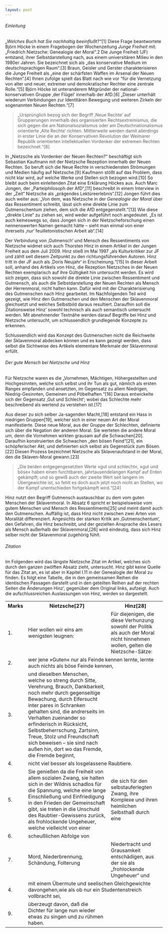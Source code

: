 ```yaml
---
layout: post
---
```

###### Einleitung

*„Welches Buch hat Sie nachhaltig beeinflußt?“*[1] Diese Frage beantwortete Björn Höcke in einem Fragebogen der Wochenzeitung *Junge Freiheit* mit: „Friedrich Nietzsche: Genealogie der Moral“.2 Die Junge Freiheit  (JF) entstand, ihrer Selbstdarstellung nach, aus einem universitären Milieu in den 1980er Jahren. Sie bezeichnet sich als „das konservative Medium im deutschsprachigen Raum“.[3] Braun, Geisler und Gerster charakterisieren die Junge Freiheit als „eine der schärfsten Waffen im Arsenal der Neuen Rechten“.[4] Ihnen zufolge spielt das Blatt nach wie vor “für die Vernetzung von alter und neuer, extremer und demokratischer Rechter eine zentrale Rolle.“[5] Björn Höcke ist unteranderem Mitgründer der national-konservativen Gruppe ‚der Flügel‘ innerhalb der AfD.[6] „Dieser unterhält wiederum Verbindungen zur Identitären Bewegung und weiteren Zirkeln der sogenannten Neuen Rechten.“[7]

> „Ursprünglich bezog sich der Begriff ‚Neue Rechte‘ auf Gruppierungen innerhalb des organisierten Rechtsextremismus, die sich gegen die am Nationalsozialismus oder am Deutschnationalismus orientierte ‚Alte Rechte‘ richten. Mittlerweile werden damit allerdings in erster Linie die an der Konservativen Revolution der Weimarer Republik orientierten intellektuellen Vordenker der extremen Rechten bezeichnet.“[8]

In „Nietzsche als Vordenker der Neuen Rechten?“ beschäftigt sich Sebastian Kaufmann mit der Nietzsche Rezeption innerhalb der Neuen Rechten. So beruft sich die Neue Rechte in verschiedensten Strömungen und Medien häufig auf Nietzsche.[9] Kaufmann stößt auf das Problem, dass nicht klar wird, auf welche Werke und Stellen sich bezogen wird.[10] So bleibt auch beim einleitenden Zitat eine Erklärung Höckes aus. Auch Marc Jongen, der „Parteiphilosoph der AfD“,[11] beschreibt in einem Interview in der „Zeit“ Nietzsche als „prägendes Lektüreerlebnis“.[12] Jongen führt dies auch weiter aus: „Von dem, was Nietzsche in der *Genealogie der Moral* über das Ressentiment schreibt, lässt sich eine direkte Linie zum Gutmenschentum ziehen, dem sich die AfD entgegenstellt.“[13] Wie diese „direkte Linie“ zu ziehen sei, wird weder aufgeführt noch angedeutet. „Es ist auch keineswegs so, dass Jongen sich in der Nietzscheforschung einen nennenswerten Namen gemacht hätte – sieht man einmal von einer ihrerseits ‚nur‘ feuilletonistischen Arbeit ab“.[14] 

Der Verbindung von ‚Gutmensch‘ und Mensch des Ressentiments von Nietzsche widmet sich auch Thorsten Hinz in einem Artikel in der Jungen Freiheit aus dem Juli 2009. Hinz stieß im Mai 1997 „als Kulturkritiker zur JF und zählt seit diesem Zeitpunkt zu den richtungsführenden Autoren. Hinz tritt in der JF auch als ‚Doris Neujahr‘ in Erscheinung.“[15] In dieser Arbeit soll, anhand des Artikels von Hinz, die Rezeption Nietzsches in der Neuen Rechten exemplarisch auf ihre Gültigkeit hin untersucht werden. Es wird sich zeigen, dass sich sowohl die direkte Linie zwischen Ressentiment und Gutmensch, als auch die Selbstdarstellung der Neuen Rechten als Mensch der Herrenmoral, nicht halten kann. Dafür wird mit der Charakterisierung des Gutmenschen nach Hinz gearbeitet. Im Nachfolgenden Teil wird gezeigt, wie Hinz den Gutmenschen und den Menschen der Sklavenmoral gleichsetzt und welches Selbstbild daraus resultiert. Daraufhin soll die Zitationsweise Hinz‘ sowohl technisch als auch semantisch  untersucht werden. Mit abnehmender Textnähe werden darauf Begriffe bei Hinz und Nietzsche untersucht, um schlussendlich grundlegende Konzepte zu erkennen.

Schlussendlich wird das Konzept des Gutmenschen nicht die Reichweite der Sklavenmoral abdecken können und es kann gezeigt werden, dass selbst die Sichtweise des Artikels elementare Merkmale der Sklavenmoral erfüllt.

###### Der gute Mensch bei Nietzsche und Hinz

Für Nietzsche waren es die „Vornehmen, Mächtigen, Höhergestellten und Hochgesinnten, welche sich selbst und ihr Tun als gut, nämlich als ersten Ranges empfanden und ansetzten, im Gegensatz zu allem Niedrigen, Niedrig-Gesinnten, Gemeinen und Pöbelhaften.“[16] Daraus entwickelte sich der Gegensatz ‚Gut und Schlecht‘; wobei das Schlechte mehr beschreibend als wertend zu verstehen ist.[17]

Aus dieser zu sich selber Ja-sagenden Macht,[18] entstand ein Hass in niedrigen Gruppen[19], welcher sich in einer neuen Art der Moral manifestierte. Diese neue Moral, aus der Gruppe der Schlechten, definierte sich über die Negation der anderen Moral. Sie werteten die andere Moral um, denn die Vornehmen wirkten grausam auf die Schwachen[20]. Daraufhin konstruierten die Schwachen „den bösen Feind“[21], ein schöpferischer Akt, und definierten sich selbst als Gegenstück zum Bösen.[22] Diesen Prozess bezeichnet Nietzsche als Sklavenaufstand in der Moral, den die Sklaven-Moral gewann.[23] 

> „Die beiden entgegengesetzten Werte »gut und schlecht«, »gut und böse« haben einen furchtbaren, jahrtausendelangen Kampf auf Erden gekämpft; und so gewiß auch der zweite Wert seit langem im Übergewichte ist, so fehlt es doch auch jetzt noch nicht an Stellen, wo der Kampf unentschieden fortgekämpft wird.“[24]

Hinz nutzt den Begriff Gutmensch austauschbar zu dem vom guten Menschen der Sklavenmoral. In Absatz 6 spricht er beispielsweise vom gutem Menschen und Mensch des Ressentiments[25] und meint damit auch den Gutmenschen. Auffällig ist, dass Hinz nicht zwischen zwei Arten von Moralität differenziert. Angesichts der starken Kritik am ‚Gutmenschentum‘, den Gefahren, die Hinz beschreibt, und der gezielten Ansprache des Lesers als Mensch außerhalb der Sklavenmoral,[26] wird eindeutig, dass sich Hinz selber nicht der Sklavenmoral zugehörig fühlt.

###### Zitation

Im Folgenden wird das längste Nietzsche Zitat im Artikel, welches sich durch den ganzen zwölften Absatz zieht, untersucht. Hinz gibt keine Quelle für das Zitat an, es ist aber in Kapitel I.11 in der Genealogie der Moral zu finden. Es folgt eine Tabelle, die in den gemeinsamen Reihen die identischen Passagen darstellt und in den geteilten Reihen auf der rechten Seiten die Änderungen Hinz‘, gegenüber dem Original links, aufzeigt. Auch die aufschlussreichen Auslassungen von Hinz, werden  so dargestellt.

<table>
            <tr>
                <th>Marks</th>
                <th>Nietzsche[27]</th>
                <th>Hinz[28]</th>
            </tr>
            <tr>
                <td>1.</td>
                <td>Hier wollen wir eins am wenigsten leugnen:</td>
                <td>Für diejenigen, die diese Verhunzung sowohl der Politik als auch der Moral nicht hinnehmen wollen, gelten die Nietzsche-Sätze:</td>
            </tr>
            <tr>
                <td>2.</td>
                <td colspan="2">wer jene »Guten« nur als Feinde kennen lernte, lernte auch nichts als böse Feinde kennen,</td>
            </tr>
            <tr>
                <td>3.</td>
                <td>und dieselben Menschen, welche so streng durch Sitte, Verehrung, Brauch, Dankbarkeit, noch mehr durch gegenseitige Bewachung, durch Eifersucht inter pares in Schranken gehalten sind, die andrerseits im Verhalten zueinander so erfinderisch in Rücksicht, Selbstbeherrschung, Zartsinn, Treue, Stolz und Freundschaft sich beweisen – sie sind nach außen hin, dort wo das Fremde, die Fremde beginnt,</td>
                <td></td>
            </tr>
            <tr>
                <td>4.</td>
                <td colspan="2">nicht viel besser als losgelassene Raubtiere.</td>
            </tr>
            <tr>
                <td>5.</td>
                <td>Sie genießen da die Freiheit von allem sozialen Zwang, sie halten sich in der Wildnis schadlos für die Spannung, welche eine lange Einschließung und Einfriedigung in den Frieden der Gemeinschaft gibt, sie treten in die Unschuld des Raubtier-Gewissens zurück, als frohlockende Ungeheuer, welche vielleicht von einer </td>
                <td>die sich für den selbstauferlegten Zwang, ihre Komplexe und ihren heimlichen Selbsthaß durch eine</td>
            </tr>
            <tr>
                <td>6.</td>
                <td colspan="2">scheußlichen Abfolge von</td>
            </tr>
            <tr>
                <td>7.</td>
                <td>Mord, Niederbrennung, Schändung, Folterung</td>
                <td>Niedertracht und Grausamkeit entschädigen, aus der sie als „frohlockende Ungeheuer“ und</td>
            </tr>
            <tr>
                <td>4.</td>
                <td colspan="2">mit einem Übermute und seelischen Gleichgewichte davongehen,wie als ob nur ein Studentenstreich vollbracht sei,</td>
            </tr>
            <tr>
                <td>9.</td>
                <td>überzeugt davon, daß die Dichter für lange nun wieder etwas zu singen und zu rühmen haben.</td>
                <td></td>
            </tr>
        </table>
